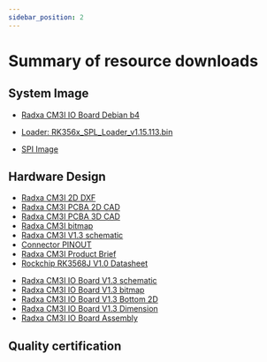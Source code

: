 ```yaml
---
sidebar_position: 2
---
```


# Summary of resource downloads

## System Image

- [Radxa CM3I IO Board Debian b4](https://github.com/radxa-build/radxa-cm3i-io/releases/download/b4/radxa-cm3i-io_debian_bullseye_xfce_b4.img.xz)

- [Loader: RK356x_SPL_Loader_v1.15.113.bin](https://dl.radxa.com/rock3/images/loader/rock-3b/rk356x_spl_loader_ddr1056_v1.10.111.bin)

- [SPI Image](https://dl.radxa.com/rock3/images/loader/rk356x_spi_image_20220210.img)

## Hardware Design

<Tabs queryString="model">
    <TabItem value="CM3I Core Board">
        <ul>
            <li><a href="https://dl.radxa.com/cm3i/docs/hw/radxa_cm3i_v1310_2d_dxf.zip">Radxa CM3I 2D DXF</a></li>
            <li><a href="https://dl.radxa.com/cm3i/docs/hw/radxa_cm3i_pcba.stp">Radxa CM3I PCBA 2D CAD</a></li>
            <li><a href="https://dl.radxa.com/cm3i/docs/hw/radxa_cm3i_pcba_3d.zip">Radxa CM3I PCBA 3D CAD</a></li>
            <li><a href="https://dl.radxa.com/cm3i/docs/hw/radxa_cm3i_v1310_components_placement_map.pdf">Radxa CM3I bitmap</a></li>
            <li><a href="https://dl.radxa.com/cm3i/docs/hw/radxa_cm3i_v1310_schematic.pdf">Radxa CM3I V1.3 schematic</a></li>
            <li><a href="https://dl.radxa.com/cm3i/docs/hw/radxa_cm3i_v1310_pinout.xlsx">Connector PINOUT</a></li>
            <li><a href="https://dl.radxa.com/cm3i/docs/hw/radxa_cm3i_product_brief.pdf">Radxa CM3I Product Brief</a></li>
            <li><a href="https://dl.radxa.com/cm3i/docs/datasheets/Rockchip%c2%a0RK3568J%c2%a0Datasheet%c2%a0V1.0-20220304.pdf">Rockchip RK3568J V1.0 Datasheet</a></li>
        </ul>
    </TabItem>
    <TabItem value="CM3I IO Board">
        <ul>
            <li><a href="https://dl.radxa.com/cm3i/io_board/radxa_cm3i_io_board_v1300_schematic.pdf">Radxa CM3I IO Board V1.3 schematic</a></li>
            <li><a href="https://dl.radxa.com/cm3i/io_board/radxa_cm3i_io_board_v1300_components_placement_map.pdf">Radxa CM3I IO Board V1.3 bitmap</a></li>
            <li><a href="https://dl.radxa.com/cm3i/io_board/radxa_cm3i_io_board_v1300_bottom_2d.pdf">Radxa CM3I IO Board V1.3 Bottom 2D</a></li>
            <li><a href="https://dl.radxa.com/cm3i/io_board/radxa_cm3_io_board_reference_dimension_20231120.pdf">Radxa CM3I IO Board V1.3 Dimension</a></li>
            <li><a href="https://dl.radxa.com/cm3i/io_board/cm3i-assembly.PDF">Radxa CM3I IO Board Assembly</a></li>
        </ul>  
    </TabItem>
</Tabs>

## Quality certification
